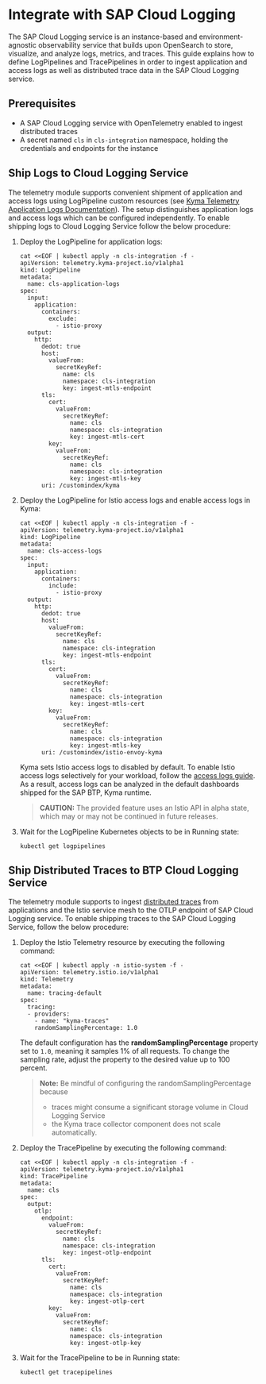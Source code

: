 # Integrate with SAP Cloud Logging

The SAP Cloud Logging service is an instance-based and environment-agnostic observability service that builds upon OpenSearch to store, visualize, and analyze logs, metrics, and traces. This guide explains how to define LogPipelines and TracePipelines in order to ingest application and access logs as well as distributed trace data in the SAP Cloud Logging service.

## Prerequisites

- A SAP Cloud Logging service with OpenTelemetry enabled to ingest distributed traces
- A secret named `cls` in `cls-integration` namespace, holding the credentials and endpoints for the instance

## Ship Logs to Cloud Logging Service

The telemetry module supports convenient shipment of application and access logs using LogPipeline custom resources (see [Kyma Telemetry Application Logs Documentation](./../../02-logs)). The setup distinguishes application logs and access logs which can be configured independently.
To enable shipping logs to Cloud Logging Service follow the below procedure:

1. Deploy the LogPipeline for application logs:
    ```
    cat <<EOF | kubectl apply -n cls-integration -f -
    apiVersion: telemetry.kyma-project.io/v1alpha1
    kind: LogPipeline
    metadata:
      name: cls-application-logs
    spec:
      input:
        application:
          containers:
            exclude:
              - istio-proxy
      output:
        http:
          dedot: true
          host:
            valueFrom:
              secretKeyRef:
                name: cls
                namespace: cls-integration
                key: ingest-mtls-endpoint
          tls:
            cert:
              valueFrom:
                secretKeyRef:
                  name: cls
                  namespace: cls-integration
                  key: ingest-mtls-cert
            key:
              valueFrom:
                secretKeyRef:
                  name: cls
                  namespace: cls-integration
                  key: ingest-mtls-key
          uri: /customindex/kyma
    ```
1. Deploy the LogPipeline for Istio access logs and enable access logs in Kyma:
    ```
    cat <<EOF | kubectl apply -n cls-integration -f -
    apiVersion: telemetry.kyma-project.io/v1alpha1
    kind: LogPipeline
    metadata:
      name: cls-access-logs
    spec:
      input:
        application:
          containers:
            include:
              - istio-proxy
      output:
        http:
          dedot: true
          host:
            valueFrom:
              secretKeyRef:
                name: cls
                namespace: cls-integration
                key: ingest-mtls-endpoint
          tls:
            cert:
              valueFrom:
                secretKeyRef:
                  name: cls
                  namespace: cls-integration
                  key: ingest-mtls-cert
            key:
              valueFrom:
                secretKeyRef:
                  name: cls
                  namespace: cls-integration
                  key: ingest-mtls-key
          uri: /customindex/istio-envoy-kyma
    ```
   Kyma sets Istio access logs to disabled by default. To enable Istio access logs selectively for your workload, follow the [access logs guide](https://kyma-project.io/docs/kyma/main/04-operation-guides/operations/obsv-03-enable-istio-access-logs/).
   As a result, access logs can be analyzed in the default dashboards shipped for the SAP BTP, Kyma runtime.

   >**CAUTION:** The provided feature uses an Istio API in alpha state, which may or may not be continued in future releases.

1. Wait for the LogPipeline Kubernetes objects to be in Running state:
    ```
    kubectl get logpipelines
    ```

## Ship Distributed Traces to BTP Cloud Logging Service

The telemetry module supports to ingest [distributed traces](./../../03-traces/) from applications and the Istio service mesh to the OTLP endpoint of SAP Cloud Logging service.
To enable shipping traces to the SAP Cloud Logging Service, follow the below procedure:

1. Deploy the Istio Telemetry resource by executing the following command:
    ```
    cat <<EOF | kubectl apply -n istio-system -f -
    apiVersion: telemetry.istio.io/v1alpha1
    kind: Telemetry
    metadata:
      name: tracing-default
    spec:
      tracing:
      - providers:
        - name: "kyma-traces"
        randomSamplingPercentage: 1.0
    ```
    The default configuration has the **randomSamplingPercentage** property set to `1.0`, meaning it samples 1% of all requests. To change the sampling rate, adjust the property to the desired value up to 100 percent.
    > **Note:**
    > Be mindful of configuring the randomSamplingPercentage because
    >  - traces might consume a significant storage volume in Cloud Logging Service
    >  - the Kyma trace collector component does not scale automatically.

2. Deploy the TracePipeline by executing the following command:
    ```
    cat <<EOF | kubectl apply -n cls-integration -f -
    apiVersion: telemetry.kyma-project.io/v1alpha1
    kind: TracePipeline
    metadata:
      name: cls
    spec:
      output:
        otlp:
          endpoint:
            valueFrom:
              secretKeyRef:
                name: cls
                namespace: cls-integration
                key: ingest-otlp-endpoint
          tls:
            cert:
              valueFrom:
                secretKeyRef:
                  name: cls
                  namespace: cls-integration
                  key: ingest-otlp-cert
            key:
              valueFrom:
                secretKeyRef:
                  name: cls
                  namespace: cls-integration
                  key: ingest-otlp-key   
    ```

3. Wait for the TracePipeline to be in Running state:
    ```
    kubectl get tracepipelines
    ```